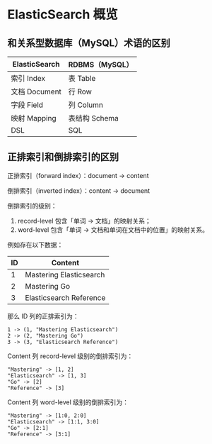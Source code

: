 # ElasticSearch 概览

## 和关系型数据库（MySQL）术语的区别

| ElasticSearch | RDBMS（MySQL） |
| ------------- | -------------- |
| 索引 Index    | 表 Table       |
| 文档 Document | 行 Row         |
| 字段 Field    | 列 Column      |
| 映射 Mapping  | 表结构 Schema  |
| DSL           | SQL            |

## 正排索引和倒排索引的区别

正排索引（forward index）：document -> content

倒排索引（inverted index）：content -> document

倒排索引的级别：

1. record-level 包含「单词 -> 文档」的映射关系；
2. word-level 包含「单词 -> 文档和单词在文档中的位置」的映射关系。

例如存在以下数据：

| ID  | Content                 |
| --- | ----------------------- |
| 1   | Mastering Elasticsearch |
| 2   | Mastering Go            |
| 3   | Elasticsearch Reference |

那么 ID 列的正排索引为：

```plain text
1 -> (1, "Mastering Elasticsearch")
2 -> (2, "Mastering Go")
3 -> (3, "Elasticsearch Reference")
```

Content 列 record-level 级别的倒排索引为：

```plain text
"Mastering" -> [1, 2]
"Elasticsearch" -> [1, 3]
"Go" -> [2]
"Reference" -> [3]
```

Content 列 word-level 级别的倒排索引为：

```plain text
"Mastering" -> [1:0, 2:0]
"Elasticsearch" -> [1:1, 3:0]
"Go" -> [2:1]
"Reference" -> [3:1]
```
